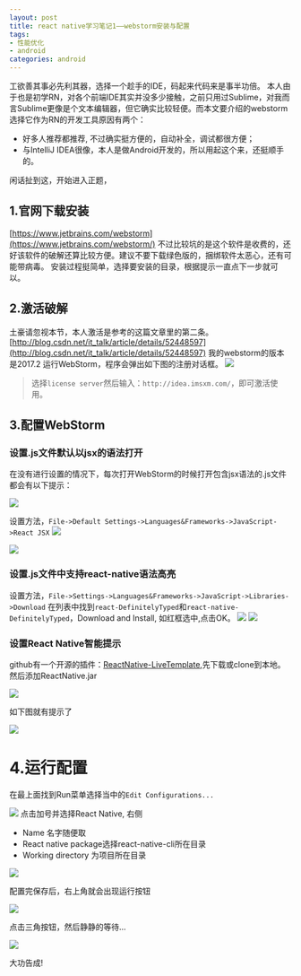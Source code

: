 ```yaml
---
layout: post
title: react native学习笔记1——webstorm安装与配置
tags:
- 性能优化
- android
categories: android
---
```


工欲善其事必先利其器，选择一个趁手的IDE，码起来代码来是事半功倍。
本人由于也是初学RN，对各个前端IDE其实并没多少接触，之前只用过Sublime，对我而言Sublime更像是个文本编辑器，但它确实比较轻便。而本文要介绍的webstorm选择它作为RN的开发工具原因有两个：

* 好多人推荐都推荐, 不过确实挺方便的，自动补全，调试都很方便；
* 与IntelliJ IDEA很像，本人是做Android开发的，所以用起这个来，还挺顺手的。  

闲话扯到这，开始进入正题，
## 1.官网下载安装
[https://www.jetbrains.com/webstorm](https://www.jetbrains.com/webstorm/)
不过比较坑的是这个软件是收费的，还好该软件的破解还算比较方便。建议不要下载绿色版的，捆绑软件太恶心，还有可能带病毒。
安装过程挺简单，选择要安装的目录，根据提示一直点下一步就可以。

## 2.激活破解
土豪请忽视本节，本人激活是参考的这篇文章里的第二条。[http://blog.csdn.net/it_talk/article/details/52448597](http://blog.csdn.net/it_talk/article/details/52448597)
我的webstorm的版本是2017.2
运行WebStorm，程序会弹出如下图的注册对话框。
![](http://upload-images.jianshu.io/upload_images/7285940-1164be9672c56522.jpg?imageMogr2/auto-orient/strip%7CimageView2/2/w/1240)
> 选择```license server```然后输入：```http://idea.imsxm.com/```，即可激活使用。

## 3.配置WebStorm
### 设置.js文件默认以jsx的语法打开
在没有进行设置的情况下，每次打开WebStorm的时候打开包含jsx语法的.js文件都会有以下提示：

![](http://upload-images.jianshu.io/upload_images/7285940-d0157e0bbf0c22ca.jpg?imageMogr2/auto-orient/strip%7CimageView2/2/w/1240)

设置方法，```File->Default Settings->Languages&Frameworks->JavaScript->React JSX```
![](http://upload-images.jianshu.io/upload_images/7285940-2029db8d825165ca.jpg?imageMogr2/auto-orient/strip%7CimageView2/2/w/1240)

![](http://upload-images.jianshu.io/upload_images/7285940-db2a4200443a29ba.jpg?imageMogr2/auto-orient/strip%7CimageView2/2/w/1240)

### 设置.js文件中支持react-native语法高亮
设置方法，```File->Settings->Languages&Frameworks->JavaScript->Libraries->Download```
在列表中找到```react-DefinitelyTyped```和```react-native-DefinitelyTyped```，Download and Install, 如红框选中,点击OK。
![](http://upload-images.jianshu.io/upload_images/7285940-fbcd789ad619525c.jpg?imageMogr2/auto-orient/strip%7CimageView2/2/w/1240)
![](http://upload-images.jianshu.io/upload_images/7285940-56ce1e3e1bc27387.jpg?imageMogr2/auto-orient/strip%7CimageView2/2/w/1240)

### 设置React Native智能提示
github有一个开源的插件：[ReactNative-LiveTemplate](https://github.com/virtoolswebplayer/ReactNative-LiveTemplate),先下载或clone到本地。
然后添加ReactNative.jar  

![](http://upload-images.jianshu.io/upload_images/7285940-ac1c823929c3d64e.jpg?imageMogr2/auto-orient/strip%7CimageView2/2/w/1240)  

如下图就有提示了  

![](http://upload-images.jianshu.io/upload_images/7285940-6beb5752d6f3dcb2.jpg?imageMogr2/auto-orient/strip%7CimageView2/2/w/1240)

# 4.运行配置
在最上面找到Run菜单选择当中的```Edit Configurations...```  

![](http://upload-images.jianshu.io/upload_images/7285940-576e939fce12218a.jpg?imageMogr2/auto-orient/strip%7CimageView2/2/w/1240)
点击加号并选择React Native,
右侧
* Name 名字随便取
* React native package选择react-native-cli所在目录
* Working directory 为项目所在目录  

![](http://upload-images.jianshu.io/upload_images/7285940-9098ea1b85eeb1cb.jpg?imageMogr2/auto-orient/strip%7CimageView2/2/w/1240)  

配置完保存后，右上角就会出现运行按钮  

![](http://upload-images.jianshu.io/upload_images/7285940-be424e3a78b47ccd.jpg?imageMogr2/auto-orient/strip%7CimageView2/2/w/1240)  

点击三角按钮，然后静静的等待...  

![](http://upload-images.jianshu.io/upload_images/7285940-8b32f4d26265e4f9.jpg?imageMogr2/auto-orient/strip%7CimageView2/2/w/1240)  

大功告成!